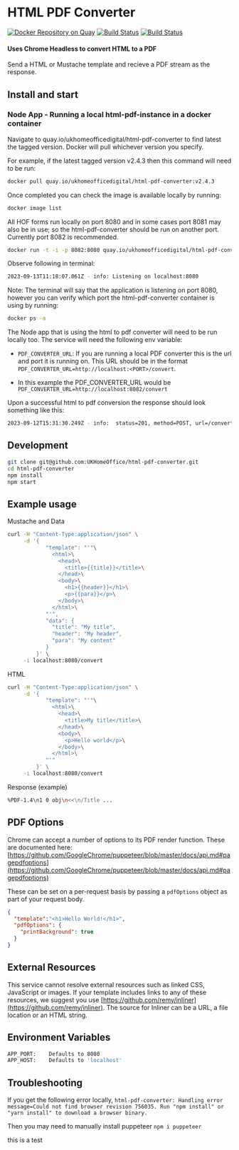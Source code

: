# HTML PDF Converter

[![Docker Repository on Quay](https://quay.io/repository/ukhomeofficedigital/html-pdf-converter/status "Docker Repository on Quay")](https://quay.io/repository/ukhomeofficedigital/html-pdf-converter)
[![Build Status](https://drone.digital.homeoffice.gov.uk/api/badges/UKHomeOffice/html-pdf-converter/status.svg)](https://drone.digital.homeoffice.gov.uk/UKHomeOffice/html-pdf-converter)
[![Build Status](https://travis-ci.org/UKHomeOffice/html-pdf-converter.svg?branch=master)](https://travis-ci.org/UKHomeOffice/html-pdf-converter)

#### Uses Chrome Headless to convert HTML to a PDF

Send a HTML or Mustache template and recieve a PDF stream as the response.

## Install and start

### Node App - Running a local html-pdf-instance in a docker container

Navigate to quay.io/ukhomeofficedigital/html-pdf-converter to find latest the tagged version. Docker will pull whichever version you specify.

For example, if the latest tagged version v2.4.3 then this command will need to be run:

```bash
docker pull quay.io/ukhomeofficedigital/html-pdf-converter:v2.4.3 
```
Once completed you can check the image is available locally by running: 
```bash 
docker image list
``` 
All HOF forms run locally on port 8080 and in some cases port 8081 may also be in use; so the html-pdf-converter should be run on another port. Currently port 8082 is recommended.

```bash
docker run -t -i -p 8082:8080 quay.io/ukhomeofficedigital/html-pdf-converter:**<tag>**
```

Observe following in terminal: 

```bash
2023-09-13T11:18:07.061Z - info: Listening on localhost:8080
```

Note: The terminal will say that the application is listening on port 8080, however you can verify which port the html-pdf-converter container is using by running:

```bash
docker ps -a
```

The Node app that is using the html to pdf converter will need to be run locally too. The service will need the following env variable:

- `PDF_CONVERTER_URL`: If you are running a local PDF converter this is the url and port it is running on. This URL should be in the format `PDF_CONVERTER_URL=http://localhost:<PORT>/convert`. 

- In this example the PDF_CONVERTER_URL would be `PDF_CONVERTER_URL=http://localhost:8082/convert`


Upon a successful html to pdf conversion the response should look something like this:

```bash
2023-09-12T15:31:30.249Z - info:  status=201, method=POST, url=/convert, response_time=392, content_length=39644
```


## Development

```bash
git clone git@github.com:UKHomeOffice/html-pdf-converter.git
cd html-pdf-converter
npm install
npm start
```

## Example usage

Mustache and Data
```bash
curl -H "Content-Type:application/json" \
     -d '{
            "template": "'"\
              <html>\
                <head>\
                  <title>{{title}}</title>\
                </head>\
                <body>\
                  <h1>{{header}}</h1>\
                  <p>{{para}}</p>\
                </body>\
              </html>\
            "'",
            "data": {
              "title": "My title",
              "header": "My header",
              "para": "My content"
            }
         }' \
     -i localhost:8080/convert
```

HTML
```bash
curl -H "Content-Type:application/json" \
     -d '{
            "template": "'"\
              <html>\
                <head>\
                  <title>My title</title>\
                </head>\
                <body>\
                  <p>Hello world</p>\
                </body>\
              </html>\
            "'"
         }' \
     -i localhost:8080/convert
```

Response (example)
```bash
%PDF-1.4\n1 0 obj\n<<\n/Title ...
```

## PDF Options

Chrome can accept a number of options to its PDF render function. These are documented here: [https://github.com/GoogleChrome/puppeteer/blob/master/docs/api.md#pagepdfoptions](https://github.com/GoogleChrome/puppeteer/blob/master/docs/api.md#pagepdfoptions)

These can be set on a per-request basis by passing a `pdfOptions` object as part of your request body.

```json
{
  "template":"<h1>Hello World!</h1>",
  "pdfOptions": {
    "printBackground": true
  }
}
```

## External Resources

This service cannot resolve external resources such as linked CSS, JavaScript or images.
If your template includes links to any of these resources, we suggest you use [https://github.com/remy/inliner](https://github.com/remy/inliner). The source for Inliner can be a URL, a file location or an HTML string.

## Environment Variables

```bash
APP_PORT:    Defaults to 8080
APP_HOST:    Defaults to 'localhost'
```

## Troubleshooting

If you get the following error locally, `html-pdf-converter: Handling error message=Could not find browser revision 756035. Run "npm install" or "yarn install" to download a browser binary.`

Then you may need to manually install puppeteer `npm i puppeteer`

this is a test
